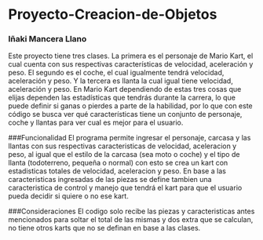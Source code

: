 # Proyecto-Creacion-de-Objetos
### Iñaki Mancera Llano
Este proyecto tiene tres clases. La primera es el personaje de Mario Kart, el cual cuenta con sus respectivas características de velocidad, aceleración y peso. El segundo es el coche, el cual igualmente tendrá velocidad, aceleración y peso. Y la tercera es llanta la cual igual tiene velocidad, aceleración y peso. 
En Mario Kart dependiendo de estas tres cosas que elijas dependen las estadísticas que tendrás durante la carrera, lo que puede definir si ganas o pierdes a parte de la habilidad, por lo que con este código se busca ver qué características tiene un conjunto de personaje, coche y llantas para ver cual es mejor para el usuario.

###Funcionalidad
El programa permite ingresar el personaje, carcasa y las llantas con sus respectivas caracteristicas de velocidad, aceleracion y peso, al igual que el estilo de la carcasa (sea moto o coche) y el tipo de llanta (todoterreno, pequeña o normal) con esto se crea un kart con estadisticas totales de velocidad, aceleracion y peso. En base a las caracteristicas ingresadas de las piezas se define tambien una caracteristica de control y manejo que tendrá el kart para que el usuario pueda decidir si quiere o no ese kart.

###Consideraciones
El codigo solo recibe las piezas y caracteristicas antes mencionados para soltar el total de las mismas y dos extra que se calculan, no tiene otros karts que no se definan en base a las clases.
